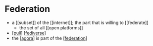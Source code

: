 # Federation

- a [[subset]] of the [[internet]]; the part that is willing to [[federate]]
  - the set of all [[open platforms]]
- [[pull]] [[fediverse]]
- the [[agora]] is part of the [[federation]]


[//begin]: # "Autogenerated link references for markdown compatibility"
[pull]: pull "Pull"
[fediverse]: fediverse "Fediverse"
[agora]: agora "Agora"
[federation]: federation "Federation"
[//end]: # "Autogenerated link references"